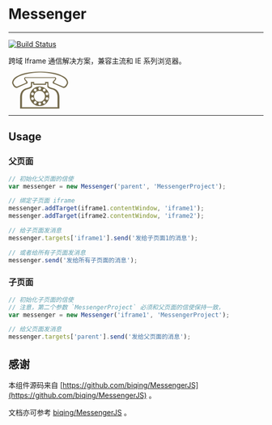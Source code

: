 # Messenger

---

[![Build Status](https://travis-ci.org/aralejs/messenger.png?branch=master)](https://travis-ci.org/aralejs/messenger)

跨域 Iframe 通信解决方案，兼容主流和 IE 系列浏览器。

<span style="font-size:100px;line-height:0.7;color:rgb(116, 106, 76);">☏</span>

---

## Usage

### 父页面

```js
// 初始化父页面的信使
var messenger = new Messenger('parent', 'MessengerProject');

// 绑定子页面 iframe
messenger.addTarget(iframe1.contentWindow, 'iframe1');
messenger.addTarget(iframe2.contentWindow, 'iframe2');

// 给子页面发消息
messenger.targets['iframe1'].send('发给子页面1的消息');

// 或者给所有子页面发消息
messenger.send('发给所有子页面的消息');
```

### 子页面

```js
// 初始化子页面的信使
// 注意，第二个参数 `MessengerProject` 必须和父页面的信使保持一致，
var messenger = new Messenger('iframe1', 'MessengerProject');

// 给父页面发消息
messenger.targets['parent'].send('发给父页面的消息');
```

## 感谢

本组件源码来自 [https://github.com/biqing/MessengerJS](https://github.com/biqing/MessengerJS) 。

文档亦可参考 [biqing/MessengerJS](https://github.com/biqing/MessengerJS/blob/master/README.md) 。
